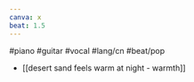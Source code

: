 ```yaml
---
canva: x
beat: 1.5
---
```

#piano #guitar #vocal #lang/cn #beat/pop 
- [[desert sand feels warm at night - warmth]]